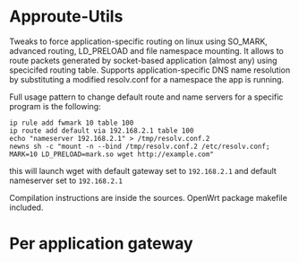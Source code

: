 # Approute-Utils

Tweaks to force application-specific routing on linux using SO_MARK, advanced routing, LD_PRELOAD and file namespace mounting.
It allows to route packets generated by socket-based application (almost any) using specicifed routing table. Supports application-specific DNS name resolution by substituting a modified resolv.conf for a namespace the app is running.

Full usage pattern to change default route and name servers for a specific program is the following:

```
ip rule add fwmark 10 table 100
ip route add default via 192.168.2.1 table 100
echo "nameserver 192.168.2.1" > /tmp/resolv.conf.2
newns sh -c "mount -n --bind /tmp/resolv.conf.2 /etc/resolv.conf; MARK=10 LD_PRELOAD=mark.so wget http://example.com"
```

this will launch wget with default gateway set to `192.168.2.1` and default nameserver set to `192.168.2.1`

Compilation instructions are inside the sources.
OpenWrt package makefile included.

# Per application gateway


